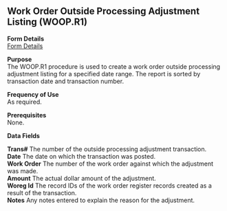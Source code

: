 ##  Work Order Outside Processing Adjustment Listing (WOOP.R1)

<PageHeader />

**Form Details**  
[ Form Details ](WOOP-R1-1/README.md)   

**Purpose**  
The WOOP.R1 procedure is used to create a work order outside processing
adjustment listing for a specified date range. The report is sorted by
transaction date and transaction number.

**Frequency of Use**  
As required.

**Prerequisites**  
None.

**Data Fields**

**Trans#** The number of the outside processing adjustment transaction.  
**Date** The date on which the transaction was posted.  
**Work Order** The number of the work order against which the adjustment was
made.  
**Amount** The actual dollar amount of the adjustment.  
**Woreg Id** The record IDs of the work order register records created as a
result of the transaction.  
**Notes** Any notes entered to explain the reason for the adjustment.  
  
<badge text= "Version 8.10.57" vertical="middle" />

<PageFooter />